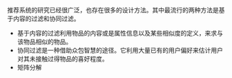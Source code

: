 推荐系统的研究已经很广泛，也存在很多的设计方法。其中最流行的两种方法是基于内容的过滤和协同过滤。

* 基于内容的过滤利用物品的内容或是属性信息以及某些相似度的定义，来求与该物品相似的物品。
* 协同过滤是一种借助众包智慧的途径。它利用大量已有的用户偏好来估计用户对其未接触过得物品的喜好程度。
* 矩阵分解



